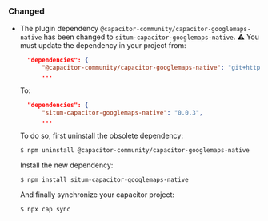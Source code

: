 ### Changed
* The plugin dependency `@capacitor-community/capacitor-googlemaps-native` has been changed to `situm-capacitor-googlemaps-native`.
  :warning: You must update the dependency in your project from:
  ```json
    "dependencies": {
        "@capacitor-community/capacitor-googlemaps-native": "git+https://github.com/situmtech/capacitor-google-maps.git#situm-alpha.0",
        ...
  ```
  To:
  ```json
    "dependencies": {
        "situm-capacitor-googlemaps-native": "0.0.3",
        ...
  ```
  To do so, first uninstall the obsolete dependency:
  ```
  $ npm uninstall @capacitor-community/capacitor-googlemaps-native
  ```
  Install the new dependency:
  ```
  $ npm install situm-capacitor-googlemaps-native
  ```
  And finally synchronize your capacitor project:
  ```
  $ npx cap sync
  ```
